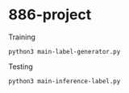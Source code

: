 # 886-project

Training
```
python3 main-label-generator.py
```
Testing
```
python3 main-inference-label.py
```
